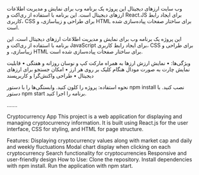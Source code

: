 وب سایت ارزهای دیجیتال
این پروژه یک برنامه وب برای نمایش و مدیریت اطلاعات ارزهای دیجیتال است. این برنامه با استفاده از ری‌اکت و React.JS برای ایجاد رابط کاربری، CSS برای طراحی و زیباسازی، و HTML برای ساختار صفحات پیاده‌سازی شده است.

این پروژه یک برنامه وب برای نمایش و مدیریت اطلاعات ارزهای دیجیتال است. این برنامه با استفاده از ری‌اکت و JavaScript برای ایجاد رابط کاربری، CSS برای طراحی و زیباسازی، و HTML برای ساختار صفحات پیاده‌سازی شده است.

ویژگی‌ها:
•	نمایش ارزش ارزها به همراه مارکت کپ و نوسان روزانه و هفتگی
•	قابلیت نمایش چارت به صورت مودال هنگام کلیک بر روی هر ارز
•	امکان جستجو برای ارزهای دیجیتال
•	طراحی واکنش‌گرا و کاربرپسند

نحوه استفاده:
پروژه را کلون کنید.
وابستگی‌ها را با دستور npm install نصب کنید.
با دستور npm start برنامه را اجرا کنید.

.......

Cryptocurrency App
This project is a web application for displaying and managing cryptocurrency information. It is built using React.js for the user interface, CSS for styling, and HTML for page structure.

Features:
Displaying cryptocurrency values along with market cap and daily and weekly fluctuations
Modal chart display when clicking on each cryptocurrency
Search functionality for cryptocurrencies
Responsive and user-friendly design
How to Use:
Clone the repository.
Install dependencies with npm install.
Run the application with npm start.

